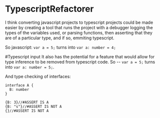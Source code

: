 # TypescriptRefactorer

I think converting javascript projects to typescript projects could be made easier by creating a tool that runs the project with a debugger logging the types of the variables used, or parsing functions, then asserting that they are of a particular type, and if so, emmiting typescript.

So javascript: `var a = 5;`
turns into `var a: number = 4;`

#Typescript input
It also has the potential for a feature that would allow for type inference to be removed from typescript code. So --
`var a = 5;` turns into `var a: number = 5;`.

And type checking of interfaces:
```
interface A {
  B: number
}

{B: 3}//#ASSERT IS A
{B: "s"}//#ASSERT IS NOT A
{}//#ASSERT IS NOT A

```

